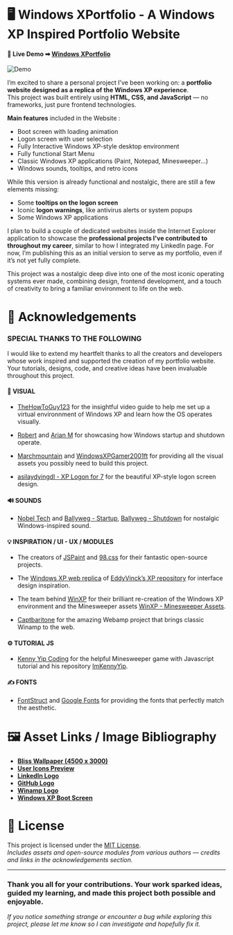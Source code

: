 # 🖥 Windows XPortfolio - A Windows XP Inspired Portfolio Website

#### 🔗 Live Demo ➡ [Windows XPortfolio](https://Joris-Grvl.github.io/windows-xportfolio)


![Demo](./Assets/Demo/demo.gif)

I’m excited to share a personal project I’ve been working on: a **portfolio website designed as a replica of the Windows XP experience**. </br> This project was built entirely using **HTML, CSS, and JavaScript** — no frameworks, just pure frontend technologies.

**Main features** included in the Website :
- Boot screen with loading animation 
- Logon screen with user selection 
- Fully Interactive Windows XP-style desktop environment
- Fully functional Start Menu 
- Classic Windows XP applications (Paint, Notepad, Minesweeper...)  
- Windows sounds, tooltips, and retro icons

While this version is already functional and nostalgic, there are still a few elements missing:
* Some **tooltips on the logon screen**
* Iconic **logon warnings**, like antivirus alerts or system popups
* Some Windows XP applications

I plan to build a couple of dedicated websites inside the Internet Explorer application to showcase the **professional projects I've contributed to throughout my career**, similar to how I integrated my LinkedIn page. For now, I’m publishing this as an initial version to serve as my portfolio, even if it’s not yet fully complete.

This project was a nostalgic deep dive into one of the most iconic operating systems ever made, combining design, frontend development, and a touch of creativity to bring a familiar environment to life on the web.

# 💬 Acknowledgements

### SPECIAL THANKS TO THE FOLLOWING

I would like to extend my heartfelt thanks to all the creators and developers whose work inspired and supported the creation of my portfolio website. Your tutorials, designs, code, and creative ideas have been invaluable throughout this project.

#### 🎨 VISUAL 
- [TheHowToGuy123](https://www.youtube.com/watch?v=7NJupnHcxpE&ab_channel=TheHowToGuy123) for the insightful video guide to help me set up a virtual environnment of Windows XP and learn how the OS operates visually.

- [Robert](https://www.youtube.com/watch?v=3Nf3gfkSRtI&ab_channel=Robert) and [Arian M](https://www.youtube.com/watch?v=M_M1ztJ1EkA&ab_channel=ArianM) for showcasing how Windows startup and shutdown operate.

- [Marchmountain](https://www.deviantart.com/marchmountain/art/Windows-XP-High-Resolution-Icon-Pack-916042853) and [WindowsXPGamer2001ft](https://www.deviantart.com/windowsxpgamer2001ft/art/Windows-XP-Start-Button-876432370) for providing all the visual assets you possibly need to build this project.

- [asilaydyingdl - XP Logon for 7](https://www.deviantart.com/asilaydyingdl/art/XP-Logon-for-7-170169105) for the beautiful XP-style logon screen design.

#### 🔊 SOUNDS
- [Nobel Tech](https://www.youtube.com/watch?v=1pd3-FVPjUc&ab_channel=NobelTech) and [Ballyweg - Startup](https://www.youtube.com/watch?v=7nQ2oiVqKHw&ab_channel=Ballyweg), [Ballyweg - Shutdown](https://www.youtube.com/watch?v=Gb2jGy76v0Y&ab_channel=Ballyweg) for nostalgic Windows-inspired sound.

#### 💡 INSPIRATION / UI - UX / MODULES
- The creators of [JSPaint](https://github.com/1j01/jspaint) and [98.css](https://github.com/1j01/98#readme) for their fantastic open-source projects.

- The [Windows XP web replica](https://windows-xp.netlify.app/) of [EddyVinck’s XP repository](https://github.com/EddyVinck/xp/tree/master) for interface design inspiration.

- The team behind [WinXP](https://github.com/ShizukuIchi/winXP?tab=readme-ov-file) for their brilliant re-creation of the Windows XP environment and the Minesweeper assets [WinXP - Minesweeper Assets](https://github.com/ShizukuIchi/winXP/tree/master/src/assets/minesweeper).

- [Captbaritone](https://github.com/captbaritone/webamp) for the amazing Webamp project that brings classic Winamp to the web.

#### ⚙️ TUTORIAL JS
- [Kenny Yip Coding](https://www.youtube.com/watch?v=AfhfAxKFP-s&ab_channel=KennyYipCoding) for the helpful Minesweeper game with Javascript tutorial and his repository [ImKennyYip](https://github.com/ImKennyYip/Minesweeper).

#### ✍️ FONTS
- [FontStruct](https://fontstruct.com/fontstructions/show/1888398/fs-tahoma-8px-9) and [Google Fonts](https://fonts.google.com/noto/specimen/Noto+Sans) for providing the fonts that perfectly match the aesthetic.

# 🖼️ Asset Links / Image Bibliography

* **[Bliss Wallpaper (4500 x 3000)](https://www.wallpaperhub.app/_next/image?url=https%3A%2F%2Fcdn.wallpaperhub.app%2Fcloudcache%2Fb%2Fd%2F7%2F6%2F4%2Fb%2Fbd764bb25d49a05105060185774ba14cd2c846f7.jpg&w=4500&q=100)**
* **[User Icons Preview](https://ia800902.us.archive.org/22/items/WindowsXPUserAccountPictures/preview.png)**
* **[LinkedIn Logo](https://upload.wikimedia.org/wikipedia/commons/thumb/c/ca/LinkedIn_logo_initials.png/250px-LinkedIn_logo_initials.png)**
* **[GitHub Logo](https://upload.wikimedia.org/wikipedia/commons/c/c2/GitHub_Invertocat_Logo.svg)**
* **[Winamp Logo](https://upload.wikimedia.org/wikipedia/commons/thumb/0/0d/Winamp-logo.svg/1024px-Winamp-logo.svg.png)**
* **[Windows XP Boot Screen](https://upload.wikimedia.org/wikipedia/commons/a/a8/Windows_XP_SP2_Boot_screen.png)**

# 📄 License

This project is licensed under the [MIT License](/LICENCE). </br> *Includes assets and open-source modules from various authors — credits and links in the acknowledgements section.*

---

### **Thank you all** for your contributions. Your work sparked ideas, guided my learning, and made this project both possible and enjoyable.

*If you notice something strange or encounter a bug while exploring this project, please let me know so I can investigate and hopefully fix it.*
